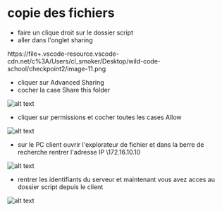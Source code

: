# copie des fichiers
- faire un clique droit sur le dossier script
- aller dans l'onglet sharing

https://file+.vscode-resource.vscode-cdn.net/c%3A/Users/cl_smoker/Desktop/wild-code-school/checkpoint2/image-11.png

- cliquer sur Advanced Sharing
- cocher la case Share this folder 

![alt text](image-12.png)
- cliquer sur permissions et cocher toutes les cases Allow

![alt text](image-13.png)

- sur le PC client ouvrir l'explorateur de fichier et dans la berre de recherche rentrer l'adresse IP \\172.16.10.10

![alt text](image-15.png)

- rentrer les identifiants du serveur et maintenant vous avez acces au dossier script depuis le client

![alt text](image-16.png)
